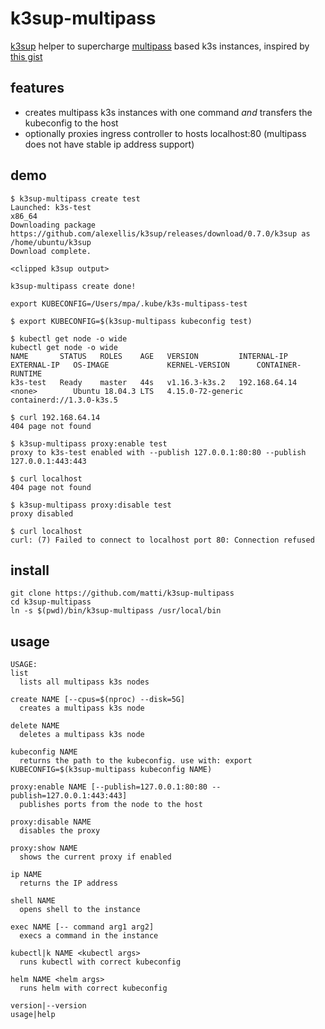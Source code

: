 # k3sup-multipass

[k3sup](https://github.com/alexellis/k3sup) helper to supercharge [multipass](https://multipass.run/) based k3s instances, inspired by [this gist](https://gist.github.com/alexellis/85175164331f340d9860675f6af740f8)

## features
* creates multipass k3s instances with one command *and* transfers the kubeconfig to the host
* optionally proxies ingress controller to hosts localhost:80 (multipass does not have stable ip address support)

## demo

```
$ k3sup-multipass create test
Launched: k3s-test
x86_64
Downloading package https://github.com/alexellis/k3sup/releases/download/0.7.0/k3sup as /home/ubuntu/k3sup
Download complete.

<clipped k3sup output>

k3sup-multipass create done!

export KUBECONFIG=/Users/mpa/.kube/k3s-multipass-test

$ export KUBECONFIG=$(k3sup-multipass kubeconfig test)

$ kubectl get node -o wide
kubectl get node -o wide
NAME       STATUS   ROLES    AGE   VERSION         INTERNAL-IP     EXTERNAL-IP   OS-IMAGE             KERNEL-VERSION      CONTAINER-RUNTIME
k3s-test   Ready    master   44s   v1.16.3-k3s.2   192.168.64.14   <none>        Ubuntu 18.04.3 LTS   4.15.0-72-generic   containerd://1.3.0-k3s.5

$ curl 192.168.64.14
404 page not found

$ k3sup-multipass proxy:enable test
proxy to k3s-test enabled with --publish 127.0.0.1:80:80 --publish 127.0.0.1:443:443

$ curl localhost
404 page not found

$ k3sup-multipass proxy:disable test
proxy disabled

$ curl localhost
curl: (7) Failed to connect to localhost port 80: Connection refused
```

## install

```
git clone https://github.com/matti/k3sup-multipass
cd k3sup-multipass
ln -s $(pwd)/bin/k3sup-multipass /usr/local/bin
```

## usage

```
USAGE:
list
  lists all multipass k3s nodes

create NAME [--cpus=$(nproc) --disk=5G]
  creates a multipass k3s node

delete NAME
  deletes a multipass k3s node

kubeconfig NAME
  returns the path to the kubeconfig. use with: export KUBECONFIG=$(k3sup-multipass kubeconfig NAME)

proxy:enable NAME [--publish=127.0.0.1:80:80 --publish=127.0.0.1:443:443]
  publishes ports from the node to the host

proxy:disable NAME
  disables the proxy

proxy:show NAME
  shows the current proxy if enabled

ip NAME
  returns the IP address

shell NAME
  opens shell to the instance

exec NAME [-- command arg1 arg2]
  execs a command in the instance

kubectl|k NAME <kubectl args>
  runs kubectl with correct kubeconfig

helm NAME <helm args>
  runs helm with correct kubeconfig

version|--version
usage|help
```
